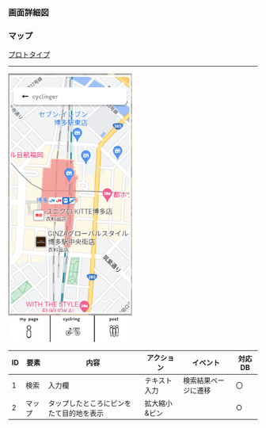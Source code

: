 ### 画面詳細図
### マップ
[プロトタイプ](https://www.figma.com/file/YLXi0XXJfyq6239uKAU8LF/cyclinger?node-id=0%3A1)
*****
<img src="./image/cyclring.png" width="250">

|ID|要素|内容|アクション|イベント|対応DB|
|--|----|----|---------|--------|------|
|1|検索|入力欄|テキスト入力|検索結果ページに遷移|〇|
|2|マップ|タップしたところにピンをたて目的地を表示|拡大縮小&ピン||○|
